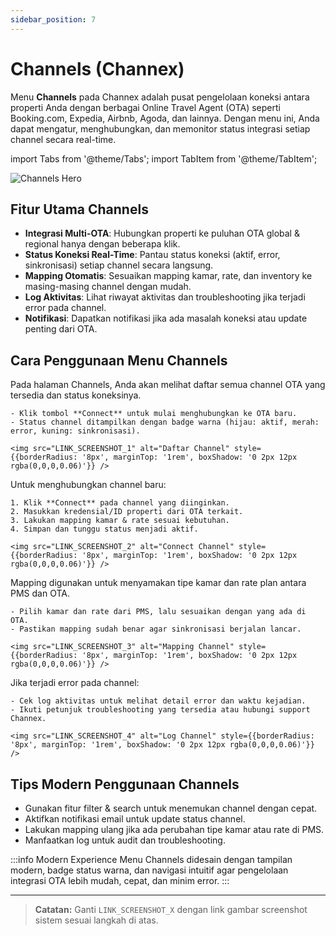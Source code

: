 ```yaml
---
sidebar_position: 7
---
```


# Channels (Channex)

Menu **Channels** pada Channex adalah pusat pengelolaan koneksi antara properti Anda dengan berbagai Online Travel Agent (OTA) seperti Booking.com, Expedia, Airbnb, Agoda, dan lainnya. Dengan menu ini, Anda dapat mengatur, menghubungkan, dan memonitor status integrasi setiap channel secara real-time.

import Tabs from '@theme/Tabs';
import TabItem from '@theme/TabItem';

<div style={{marginBottom: '1.5rem'}}>
  <img src="../../../static/img/cm/channels-hero.png" alt="Channels Hero" style={{width: '100%', borderRadius: '12px', boxShadow: '0 4px 24px rgba(0,0,0,0.08)'}} />
</div>

## Fitur Utama Channels

- **Integrasi Multi-OTA**: Hubungkan properti ke puluhan OTA global & regional hanya dengan beberapa klik.
- **Status Koneksi Real-Time**: Pantau status koneksi (aktif, error, sinkronisasi) setiap channel secara langsung.
- **Mapping Otomatis**: Sesuaikan mapping kamar, rate, dan inventory ke masing-masing channel dengan mudah.
- **Log Aktivitas**: Lihat riwayat aktivitas dan troubleshooting jika terjadi error pada channel.
- **Notifikasi**: Dapatkan notifikasi jika ada masalah koneksi atau update penting dari OTA.

## Cara Penggunaan Menu Channels

<Tabs className="unique-tabs">
  <TabItem value="list" label="Lihat & Kelola Channel" default>
    Pada halaman Channels, Anda akan melihat daftar semua channel OTA yang tersedia dan status koneksinya.
    
    - Klik tombol **Connect** untuk mulai menghubungkan ke OTA baru.
    - Status channel ditampilkan dengan badge warna (hijau: aktif, merah: error, kuning: sinkronisasi).
    
    <img src="LINK_SCREENSHOT_1" alt="Daftar Channel" style={{borderRadius: '8px', marginTop: '1rem', boxShadow: '0 2px 12px rgba(0,0,0,0.06)'}} />
  </TabItem>
  <TabItem value="connect" label="Connect Channel">
    Untuk menghubungkan channel baru:
    
    1. Klik **Connect** pada channel yang diinginkan.
    2. Masukkan kredensial/ID properti dari OTA terkait.
    3. Lakukan mapping kamar & rate sesuai kebutuhan.
    4. Simpan dan tunggu status menjadi aktif.
    
    <img src="LINK_SCREENSHOT_2" alt="Connect Channel" style={{borderRadius: '8px', marginTop: '1rem', boxShadow: '0 2px 12px rgba(0,0,0,0.06)'}} />
  </TabItem>
  <TabItem value="mapping" label="Mapping Kamar & Rate">
    Mapping digunakan untuk menyamakan tipe kamar dan rate plan antara PMS dan OTA.
    
    - Pilih kamar dan rate dari PMS, lalu sesuaikan dengan yang ada di OTA.
    - Pastikan mapping sudah benar agar sinkronisasi berjalan lancar.
    
    <img src="LINK_SCREENSHOT_3" alt="Mapping Channel" style={{borderRadius: '8px', marginTop: '1rem', boxShadow: '0 2px 12px rgba(0,0,0,0.06)'}} />
  </TabItem>
  <TabItem value="troubleshoot" label="Troubleshooting & Log">
    Jika terjadi error pada channel:
    
    - Cek log aktivitas untuk melihat detail error dan waktu kejadian.
    - Ikuti petunjuk troubleshooting yang tersedia atau hubungi support Channex.
    
    <img src="LINK_SCREENSHOT_4" alt="Log Channel" style={{borderRadius: '8px', marginTop: '1rem', boxShadow: '0 2px 12px rgba(0,0,0,0.06)'}} />
  </TabItem>
</Tabs>

## Tips Modern Penggunaan Channels

- Gunakan fitur filter & search untuk menemukan channel dengan cepat.
- Aktifkan notifikasi email untuk update status channel.
- Lakukan mapping ulang jika ada perubahan tipe kamar atau rate di PMS.
- Manfaatkan log untuk audit dan troubleshooting.

:::info Modern Experience
Menu Channels didesain dengan tampilan modern, badge status warna, dan navigasi intuitif agar pengelolaan integrasi OTA lebih mudah, cepat, dan minim error.
:::

---

> **Catatan:**
> Ganti `LINK_SCREENSHOT_X` dengan link gambar screenshot sistem sesuai langkah di atas.
